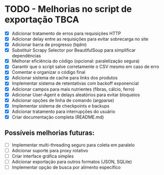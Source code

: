 # TODO - Melhorias no script de exportação TBCA

- [x] Adicionar tratamento de erros para requisições HTTP
- [x] Adicionar delay entre as requisições para evitar sobrecarga no site
- [x] Adicionar barra de progresso (tqdm)
- [x] Substituir Scrapy Selector por BeautifulSoup para simplificar dependências
- [x] Melhorar eficiência do código (opcional: paralelização segura)
- [x] Garantir que o script salve corretamente o CSV mesmo em caso de erro
- [x] Comentar e organizar o código final
- [x] Adicionar sistema de cache para links dos produtos
- [x] Implementar sistema de retentativas com backoff exponencial
- [x] Adicionar campos para mais nutrientes (fibras, cálcio, ferro)
- [x] Adicionar User-Agent e delays aleatórios para evitar bloqueios
- [x] Adicionar opções de linha de comando (argparse)
- [x] Implementar sistema de checkpoints e backups
- [x] Adicionar tratamento para interrupções do usuário
- [x] Criar documentação completa (README.md)

## Possíveis melhorias futuras:
- [ ] Implementar multi-threading seguro para coleta em paralelo
- [ ] Adicionar suporte para proxy rotativo
- [ ] Criar interface gráfica simples
- [ ] Adicionar exportação para outros formatos (JSON, SQLite)
- [ ] Implementar opção de busca por alimento específico
